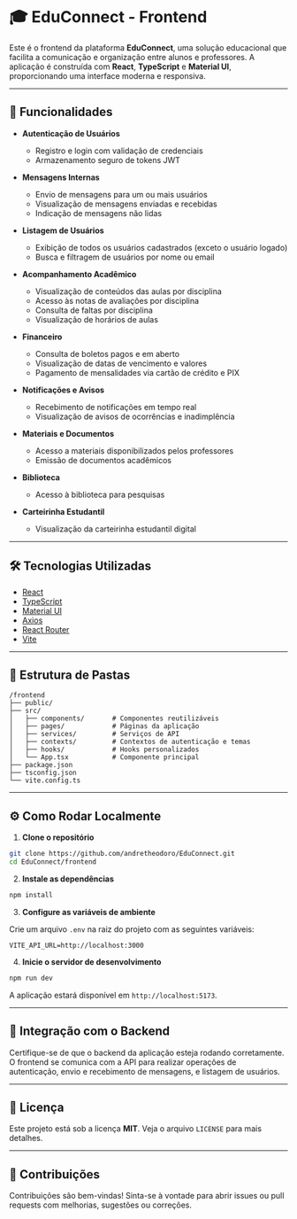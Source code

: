 # 🎓 EduConnect - Frontend

Este é o frontend da plataforma **EduConnect**, uma solução educacional que facilita a comunicação e organização entre alunos e professores. A aplicação é construída com **React**, **TypeScript** e **Material UI**, proporcionando uma interface moderna e responsiva.

---

## 🚀 Funcionalidades

- **Autenticação de Usuários**
  - Registro e login com validação de credenciais
  - Armazenamento seguro de tokens JWT

- **Mensagens Internas**
  - Envio de mensagens para um ou mais usuários
  - Visualização de mensagens enviadas e recebidas
  - Indicação de mensagens não lidas

- **Listagem de Usuários**
  - Exibição de todos os usuários cadastrados (exceto o usuário logado)
  - Busca e filtragem de usuários por nome ou email

- **Acompanhamento Acadêmico**
  - Visualização de conteúdos das aulas por disciplina
  - Acesso às notas de avaliações por disciplina
  - Consulta de faltas por disciplina
  - Visualização de horários de aulas

- **Financeiro**
  - Consulta de boletos pagos e em aberto
  - Visualização de datas de vencimento e valores
  - Pagamento de mensalidades via cartão de crédito e PIX

- **Notificações e Avisos**
  - Recebimento de notificações em tempo real
  - Visualização de avisos de ocorrências e inadimplência

- **Materiais e Documentos**
  - Acesso a materiais disponibilizados pelos professores
  - Emissão de documentos acadêmicos

- **Biblioteca**
  - Acesso à biblioteca para pesquisas

- **Carteirinha Estudantil**
  - Visualização da carteirinha estudantil digital

---

## 🛠️ Tecnologias Utilizadas

- [React](https://reactjs.org/)
- [TypeScript](https://www.typescriptlang.org/)
- [Material UI](https://mui.com/)
- [Axios](https://axios-http.com/)
- [React Router](https://reactrouter.com/)
- [Vite](https://vitejs.dev/)

---

## 📁 Estrutura de Pastas

```
/frontend
├── public/
├── src/
│   ├── components/       # Componentes reutilizáveis
│   ├── pages/            # Páginas da aplicação
│   ├── services/         # Serviços de API
│   ├── contexts/         # Contextos de autenticação e temas
│   ├── hooks/            # Hooks personalizados
│   └── App.tsx           # Componente principal
├── package.json
├── tsconfig.json
└── vite.config.ts
```

---

## ⚙️ Como Rodar Localmente

1. **Clone o repositório**

```bash
git clone https://github.com/andretheodoro/EduConnect.git
cd EduConnect/frontend
```

2. **Instale as dependências**

```bash
npm install
```

3. **Configure as variáveis de ambiente**

Crie um arquivo `.env` na raiz do projeto com as seguintes variáveis:

```env
VITE_API_URL=http://localhost:3000
```

4. **Inicie o servidor de desenvolvimento**

```bash
npm run dev
```

A aplicação estará disponível em `http://localhost:5173`.

---

## 🔗 Integração com o Backend

Certifique-se de que o backend da aplicação esteja rodando corretamente. O frontend se comunica com a API para realizar operações de autenticação, envio e recebimento de mensagens, e listagem de usuários.

---

## 📄 Licença

Este projeto está sob a licença **MIT**. Veja o arquivo `LICENSE` para mais detalhes.

---

## 🤝 Contribuições

Contribuições são bem-vindas! Sinta-se à vontade para abrir issues ou pull requests com melhorias, sugestões ou correções.